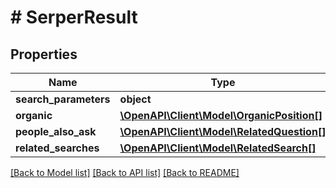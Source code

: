 # # SerperResult

## Properties

Name | Type | Description | Notes
------------ | ------------- | ------------- | -------------
**search_parameters** | **object** |  | [optional]
**organic** | [**\OpenAPI\Client\Model\OrganicPosition[]**](OrganicPosition.md) |  | [optional]
**people_also_ask** | [**\OpenAPI\Client\Model\RelatedQuestion[]**](RelatedQuestion.md) |  | [optional]
**related_searches** | [**\OpenAPI\Client\Model\RelatedSearch[]**](RelatedSearch.md) |  | [optional]

[[Back to Model list]](../../README.md#models) [[Back to API list]](../../README.md#endpoints) [[Back to README]](../../README.md)

